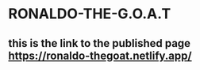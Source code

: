 # RONALDO-THE-G.O.A.T
## this is the link to the published page https://ronaldo-thegoat.netlify.app/
